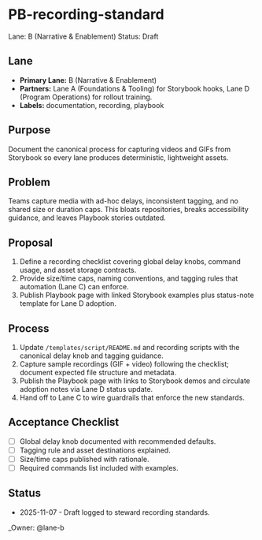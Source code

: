 # PB-recording-standard

Lane: B (Narrative & Enablement)
Status: Draft

## Lane

- **Primary Lane:** B (Narrative & Enablement)
- **Partners:** Lane A (Foundations & Tooling) for Storybook hooks, Lane D (Program Operations) for rollout training.
- **Labels:** documentation, recording, playbook

## Purpose

Document the canonical process for capturing videos and GIFs from Storybook so every lane produces deterministic, lightweight assets.

## Problem

Teams capture media with ad-hoc delays, inconsistent tagging, and no shared size or duration caps. This bloats repositories, breaks accessibility guidance, and leaves Playbook stories outdated.

## Proposal

1. Define a recording checklist covering global delay knobs, command usage, and asset storage contracts.
2. Provide size/time caps, naming conventions, and tagging rules that automation (Lane C) can enforce.
3. Publish Playbook page with linked Storybook examples plus status-note template for Lane D adoption.

## Process

1. Update `/templates/script/README.md` and recording scripts with the canonical delay knob and tagging guidance.
2. Capture sample recordings (GIF + video) following the checklist; document expected file structure and metadata.
3. Publish the Playbook page with links to Storybook demos and circulate adoption notes via Lane D status update.
4. Hand off to Lane C to wire guardrails that enforce the new standards.

## Acceptance Checklist

- [ ] Global delay knob documented with recommended defaults.
- [ ] Tagging rule and asset destinations explained.
- [ ] Size/time caps published with rationale.
- [ ] Required commands list included with examples.

## Status

- 2025-11-07 - Draft logged to steward recording standards.

<!-- prettier-ignore -->
_Owner: @lane-b
